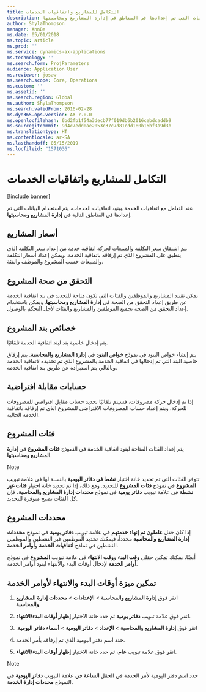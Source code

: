 ```yaml
---
title: التكامل للمشاريع واتفاقيات الخدمات
description: عند التعامل مع اتفاقيات الخدمة وبنود اتفاقيات الخدمات، يتم استخدام البيانات التي تم إعدادها في المناطق في إدارة المشاريع ومحاسبتها.
author: ShylaThompson
manager: AnnBe
ms.date: 05/01/2018
ms.topic: article
ms.prod: ''
ms.service: dynamics-ax-applications
ms.technology: ''
ms.search.form: ProjParameters
audience: Application User
ms.reviewer: josaw
ms.search.scope: Core, Operations
ms.custom: ''
ms.assetid: ''
ms.search.region: Global
ms.author: ShylaThompson
ms.search.validFrom: 2016-02-28
ms.dyn365.ops.version: AX 7.0.0
ms.openlocfilehash: 6bd2fb1f54a3decb77f019db6b2016cebdcaddb9
ms.sourcegitcommit: 9d4c7edd0ae2053c37c7d81cdd180b16bf3a9d3b
ms.translationtype: HT
ms.contentlocale: ar-SA
ms.lasthandoff: 05/15/2019
ms.locfileid: "1571036"
---
```

# <a name="integration-for-service-agreements-and-projects"></a>التكامل للمشاريع واتفاقيات الخدمات 

[!include [banner](../includes/banner.md)]


عند التعامل مع اتفاقيات الخدمة وبنود اتفاقيات الخدمات، يتم استخدام البيانات التي تم إعدادها في المناطق التالية في **إدارة المشاريع ومحاسبتها**.

## <a name="project-prices"></a>أسعار المشاريع

يتم اشتقاق سعر التكلفة والمبيعات لحركة اتفاقية خدمة من إعداد سعر التكلفة الذي ينطبق على المشروع الذي تم إرفاقه باتفاقية الخدمة. ويمكن إعداد أسعار التكلفة والمبيعات حسب المشروع والموظف والفئة. 

## <a name="project-validation"></a>التحقق من صحة المشروع

يمكن تقييد المشاريع والموظفين والفئات التي تكون متاحة للتحديد في بند اتفاقية الخدمة عن طريق إعداد التحقق من الصحة في **إدارة المشاريع ومحاسبتها**. ويمكن باستخدام إعداد التحقق من الصحة تجميع الموظفين والمشاريع والفئات لأجل التحكم بالوصول. 

## <a name="project-line-properties"></a>خصائص بند المشروع

يتم إدخال خاصية بند لبند اتفاقية الخدمة تلقائيًا.

يتم إنشاء خواص البنود في نموذج **خواص البنود** في **إدارة المشاريع والمحاسبة**. يتم إرفاق خاصية البند التي تم إدخالها في اتفاقية الخدمة بالمشروع الذي تم تحديده لاتفاقية الخدمة وبالتالي يتم استيراده عن طريق بند اتفاقية الخدمة. 

## <a name="default-offset-accounts"></a>حسابات مقابلة افتراضية

إذا تم إدخال حركة مصروفات، فسيتم تلقائيًا تحديد حساب مقابل افتراضي للمصروفات للحركة. ويتم إعداد حساب المصروفات الافتراضي للمشروع الذي تم إرفاقه باتفاقية الخدمة الحالية.

## <a name="project-categories"></a>فئات المشروع

يتم إعداد الفئات المتاحة لبنود اتفاقية الخدمة في النموذج **فئات المشروع** في **إدارة المشاريع ومحاسبتها**. 

> [!NOTE]
> <P>تتوفر الفئات التي تم تحديد خانة اختيار <STRONG>نشط في دفاتر اليومية</STRONG> بالنسبة لها في علامة تبويب <STRONG>المشروع</STRONG> في نموذج <STRONG>فئات المشروع</STRONG> للتحديد. ومع ذلك، إذا تم تحديد خانة اختيار <STRONG>فئات غير نشطة</STRONG> في علامة تبويب <STRONG>دفاتر يومية</STRONG> في نموذج <STRONG>محددات إدارة المشاريع والمحاسبة</STRONG>، فإن كل الفئات تصبح متوفرة للتحديد.</P>

## <a name="project-parameters"></a>محددات المشروع

إذا كان حقل **عاملون تم إنهاء خدمتهم** في علامة تبويب **دفاتر يومية** في نموذج **محددات إدارة المشاريع والمحاسبة** محدداً، فيمكنك تحديد الموظفين غير النشطين والموظفين النشطين في نماذج **اتفاقيات الخدمة** و**أوامر الخدمة**.

أيضًا، يمكنك تمكين حقلي **وقت البدء** و**وقت الانتهاء** في علامة تبويب **المشروع** في نموذج **أوامر الخدمة** لإدخال أوقات البدء والانتهاء لبنود أوامر الخدمة.

## <a name="enable-the-starting-and-ending-time-feature-for-service-orders"></a>تمكين ميزة أوقات البدء والانتهاء لأوامر الخدمة

1.  انقر فوق **إدارة المشاريع‬ والمحاسبة** \> **الإعدادات** \> **محددات إدارة المشاريع‬ والمحاسبة**.

2.  انقر فوق علامة تبويب **دفاتر يومية** ثم حدد خانة الاختيار **إظهار أوقات البدء/الانتهاء**.

3.  ‏‫انقر فوق **‏‫إدارة المشاريع والمحاسبة** \> **الإعداد** \> **دفاتر اليومية‬** \> **أسماء دفاتر اليومية**.

4.  حدد اسم دفتر اليومية الذي تم إرفاقه بأمر الخدمة.

5.  انقر فوق علامة تبويب **عام**، ثم حدد خانة الاختيار **إظهار أوقات البدء/الانتهاء**.


> [!NOTE]
> <P>حدد اسم دفتر اليومية لأمر الخدمة في الحقل <STRONG>الساعة</STRONG> في علامة التبويب <STRONG>دفاتر اليومية</STRONG> في النموذج <STRONG>محددات إدارة الخدمة</STRONG>.</P>





